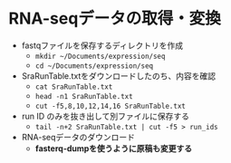 # RNA-seqデータの取得・変換  
- fastqファイルを保存するディレクトリを作成  
  - ```mkdir ~/Documents/expression/seq```  
  - ```cd ~/Documents/expression/seq```  
- SraRunTable.txtをダウンロードしたのち、内容を確認  
  - ```cat SraRunTable.txt```  
  - ```head -n1 SraRunTable.txt```  
  - ```cut -f5,8,10,12,14,16 SraRunTable.txt```  
- run ID のみを抜き出して別ファイルに保存する
  - ```tail -n+2 SraRunTable.txt | cut -f5 > run_ids```  
- RNA-seqデータのダウンロード
  - __fasterq-dumpを使うように原稿も変更する__
